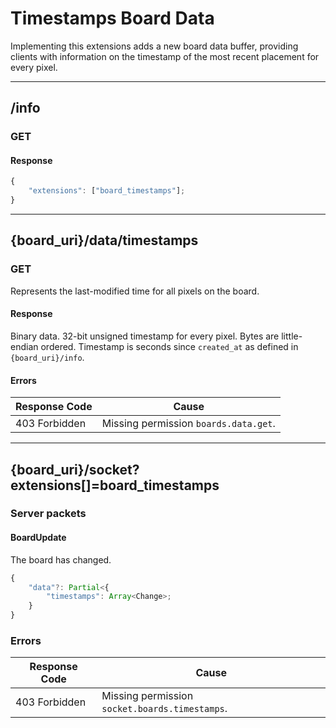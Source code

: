 Timestamps Board Data
=====================
Implementing this extensions adds a new board data buffer, providing clients with information on the timestamp of the most recent placement for every pixel.

--------------------------------------------------------------------------------

## /info
### GET
#### Response
```typescript
{
	"extensions": ["board_timestamps"];
}
```

--------------------------------------------------------------------------------

## {board_uri}/data/timestamps
### GET
Represents the last-modified time for all pixels on the board.
#### Response
Binary data. 
32-bit unsigned timestamp for every pixel. 
Bytes are little-endian ordered.
Timestamp is seconds since `created_at` as defined in `{board_uri}/info`.
#### Errors
| Response Code | Cause                                 |
|---------------|---------------------------------------|
| 403 Forbidden | Missing permission `boards.data.get`. |

--------------------------------------------------------------------------------

## {board_uri}/socket?extensions[]=board_timestamps
### Server packets
#### BoardUpdate
The board has changed.
```typescript
{
	"data"?: Partial<{
		"timestamps": Array<Change>;
	}
}
```
### Errors
| Response Code | Cause                                          |
|---------------|------------------------------------------------|
| 403 Forbidden | Missing permission `socket.boards.timestamps`. |